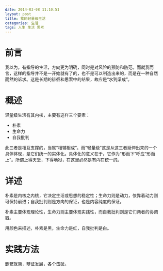 ```yaml
---
date: 2014-03-08 11:10:51
layout: post
title: 我的轻量级生活
categories: 生活
tags: 人生 生活 思考
---
```


# 前言 #
我以为，有指导的生活，方向更为明确，同时是对风险的预防和防范。而就我而言，这样的指导并不是一开始就有了的，也不是可以制造出来的，而是在一种自然而然的诉求。这是长期的徘徊和思索中的结果，故应是“水到渠成”。

# 概述 #
轻量级生活有其内核，主要有这样三个要素：

- 朴素
- 生命力
- 自我批判

此三者是相互支撑的，当属“相辅相成”。而“轻量级”这是从这三者延伸出来的一个具体体现，是它们统一的实体化。具体化的意义在于，它作为“形而下”呼应“形而上”。所谓上得天堂，下得地狱，在这里必然是有内在统一的。

# 详述 #
朴素是内核之内核，它决定生活或思想的稳定性；生命力则是动力，依靠着动力则可保持前进；自我批判则是方向的保证，也是内容纯度的保证。

朴素主要体现理论性，生命力则主要体现实践性，而自我批判则是它们两者的协调器。

用颜色来描述，朴素是黑，生命力是红，自我批判是白。

# 实践方法 #
删繁就简，辩证发展，各个击破。